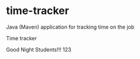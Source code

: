 # time-tracker
Java (Maven) application for tracking time on the job

Time tracker

Good Night Students!!!
123
